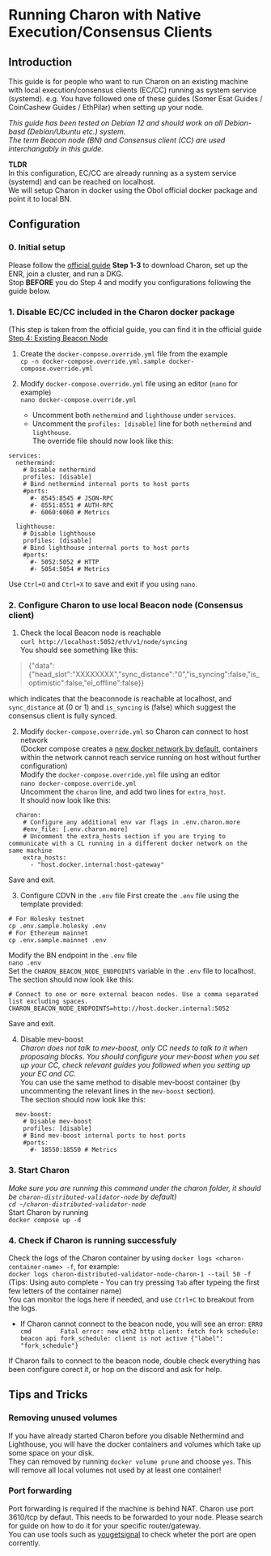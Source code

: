 # Running Charon with Native Execution/Consensus Clients

## Introduction

This guide is for people who want to run Charon on an existing machine with local execution/consensus clients (EC/CC) running as system service (systemd). e.g. You have followed one of these guides (Somer Esat Guides / CoinCashew Guides / EthPilar) when setting up your node.

*This guide has been tested on Debian 12 and should work on all Debian-basd (Debian/Ubuntu etc.) system.*  
*The term Beacon node (BN) and Consensus client (CC) are used interchangably in this guide.*

  
**TLDR**  
In this configuration, EC/CC are already running as a system service (systemd) and can be reached on localhost.  
We will setup Charon in docker using the Obol official docker package and point it to local BN.

## Configuration
### 0. Initial setup  
Please follow the [official guide](https://docs.obol.org/run/start/quickstart_group) **Step 1-3** to download Charon, set up the ENR, join a cluster, and run a DKG.  
Stop **BEFORE** you do Step 4 and modify you configurations following the guide below.  

### 1. Disable EC/CC included in the Charon docker package
(This step is taken from the official guide, you can find it in the official guide [Step 4: Existing Beacon Node](https://docs.obol.org/run/start/quickstart_group#step-4-start-your-distributed-validator-node)  
1. Create the `docker-compose.override.yml` file from the example  
`cp -n docker-compose.override.yml.sample docker-compose.override.yml`  

2. Modify `docker-compose.override.yml` file using an editor (`nano` for example)  
`nano docker-compose.override.yml`  
    * Uncomment both `nethermind` and `lighthouse` under `services`.  
    * Uncomment the `profiles: [disable]` line for both `nethermind` and `lighthouse`.  
The override file should now look like this:  
```
services:
  nethermind:
    # Disable nethermind
    profiles: [disable]
    # Bind nethermind internal ports to host ports
    #ports:
      #- 8545:8545 # JSON-RPC
      #- 8551:8551 # AUTH-RPC
      #- 6060:6060 # Metrics

  lighthouse:
    # Disable lighthouse
    profiles: [disable]
    # Bind lighthouse internal ports to host ports
    #ports:
      #- 5052:5052 # HTTP
      #- 5054:5054 # Metrics
```
Use `Ctrl+O` and `Ctrl+X` to save and exit if you using `nano`.

### 2. Configure Charon to use local Beacon node (Consensus client)  
1. Check the local Beacon node is reachable  
`curl http://localhost:5052/eth/v1/node/syncing`  
You should see something like this:  
> {"data":{"head_slot":"XXXXXXXX","sync_distance":"0","is_syncing":false,"is_optimistic":false,"el_offline":false}}

which indicates that the beaconnode is reachable at localhost, and `sync_distance` at (0 or 1) and `is_syncing` is (false) which suggest the consensus client is fully synced.  

2. Modify `docker-compose.override.yml` so Charon can connect to host network  
(Docker compose creates a [new docker network by default](https://docs.docker.com/compose/how-tos/networking/), containers within the network cannot reach service running on host without further configuration)  
Modify the `docker-compose.override.yml` file using an editor  
`nano docker-compose.override.yml`  
Uncomment the `charon` line, and add two lines for `extra_host`.  
It should now look like this:  
```
  charon:
    # Configure any additional env var flags in .env.charon.more
    #env_file: [.env.charon.more]
    # Uncomment the extra_hosts section if you are trying to communicate with a CL running in a different docker network on the same machine 
    extra_hosts:
      - "host.docker.internal:host-gateway"
```
Save and exit.  

3. Configure CDVN in the `.env` file
First create the `.env` file using the template provided:
```
# For Holesky testnet
cp .env.sample.holesky .env
# For Ethereum mainnet
cp .env.sample.mainnet .env
```
Modify the BN endpoint in the `.env` file  
`nano .env`  
Set the `CHARON_BEACON_NODE_ENDPOINTS` variable in the `.env` file to localhost.  
The section should now look like this:  
```
# Connect to one or more external beacon nodes. Use a comma separated list excluding spaces.
CHARON_BEACON_NODE_ENDPOINTS=http://host.docker.internal:5052
```
Save and exit.  

4. Disable mev-boost  
*Charon does not talk to mev-boost, only CC needs to talk to it when proposaing blocks. You should configure your mev-boost when you set up your CC, check relevant guides you followed when you setting up your EC and CC.*  
You can use the same method to disable mev-boost container (by uncommenting the relevant lines in the `mev-boost` section).  
The section should now look like this:  
```
  mev-boost:
    # Disable mev-boost
    profiles: [disable]
    # Bind mev-boost internal ports to host ports
    #ports:
      #- 18550:18550 # Metrics
```

### 3. Start Charon  
*Make sure you are running this command under the charon folder, it should be `charon-distributed-validator-node` by default)*  
*`cd ~/charon-distributed-validator-node`*  
Start Charon by running  
`docker compose up -d`  

### 4. Check if Charon is running successfuly  
Check the logs of the Charon container by using `docker logs <charon-container-name> -f`, for example:  
`docker logs charon-distributed-validator-node-charon-1 --tail 50 -f`  
(Tips: Using auto complete - You can try pressing `Tab` after typeing the first few letters of the container name)  
You can monitor the logs here if needed, and use `Ctrl+C` to breakout from the logs.

- If Charon cannot connect to the beacon node, you will see an error:
`ERRO cmd        Fatal error: new eth2 http client: fetch fork schedule: beacon api fork_schedule: client is not active {"label": "fork_schedule"}`  

If Charon fails to connect to the beacon node, double check everything has been configure corect it, or hop on the discord and ask for help.  

## Tips and Tricks
### Removing unused volumes  
If you have already started Charon before you disable Nethermind and Lighthouse, you will have the docker containers and volumes which take up some space on your disk.  
They can removed by running `docker volume prune` and choose `yes`. This will remove all local volumes not used by at least one container!  

### Port forwarding
Port forwarding is required if the machine is behind NAT. Charon use port 3610/tcp by defaut. This needs to be forwarded to your node. Please search for guide on how to do it for your specific router/gateway.  
You can use tools such as [yougetsignal](https://www.yougetsignal.com/tools/open-ports/) to check wheter the port are open corrently.
